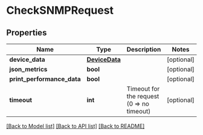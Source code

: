 # CheckSNMPRequest

## Properties
Name | Type | Description | Notes
------------ | ------------- | ------------- | -------------
**device_data** | [**DeviceData**](DeviceData.md) |  | [optional] 
**json_metrics** | **bool** |  | [optional] 
**print_performance_data** | **bool** |  | [optional] 
**timeout** | **int** | Timeout for the request (0 &#x3D;&gt; no timeout) | [optional] 

[[Back to Model list]](../README.md#documentation-for-models) [[Back to API list]](../README.md#documentation-for-api-endpoints) [[Back to README]](../README.md)


